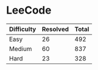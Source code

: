 # LeeCode

| Difficulty | Resolved | Total |
| :--------- | :------- | :---- |
| Easy       | 26       | 492   |
| Medium     | 60       | 837   |
| Hard       | 23       | 328   |

